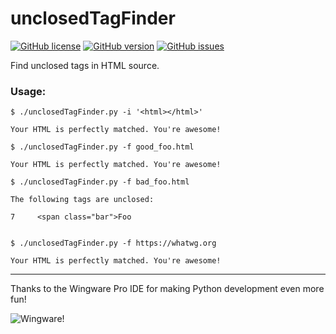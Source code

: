 # unclosedTagFinder

[![GitHub license](https://img.shields.io/badge/license-MPLv2-blue.svg)](https://raw.githubusercontent.com/ryanpcmcquen/unclosedTagFinder/master/LICENSE)
[![GitHub version](https://img.shields.io/badge/version-1.0.2-orange.svg)](https://github.com/ryanpcmcquen/unclosedTagFinder/releases)
[![GitHub issues](https://img.shields.io/github/issues/ryanpcmcquen/unclosedTagFinder.svg)](https://github.com/ryanpcmcquen/unclosedTagFinder/issues)

Find unclosed tags in HTML source.

### Usage:

```
$ ./unclosedTagFinder.py -i '<html></html>'

Your HTML is perfectly matched. You're awesome!

$ ./unclosedTagFinder.py -f good_foo.html

Your HTML is perfectly matched. You're awesome!

$ ./unclosedTagFinder.py -f bad_foo.html

The following tags are unclosed:

7     <span class="bar">Foo


$ ./unclosedTagFinder.py -f https://whatwg.org

Your HTML is perfectly matched. You're awesome!
```

---

Thanks to the Wingware Pro IDE for making Python development even more fun!

![Wingware!](https://wingware.com/images/wingware-button-200x89.png)
